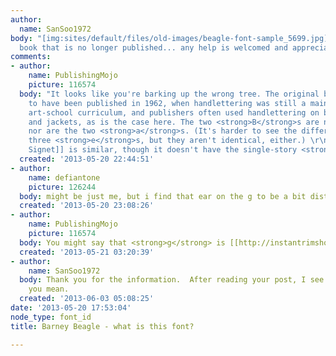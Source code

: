 ```yaml
---
author:
  name: SanSoo1972
body: "[img:sites/default/files/old-images/beagle-font-sample_5699.jpg]\r\n\r\nOld
  book that is no longer published... any help is welcomed and appreciated."
comments:
- author:
    name: PublishingMojo
    picture: 116574
  body: "It looks like you're barking up the wrong tree. The original book appears
    to have been published in 1962, when handlettering was still a mainstay of any
    art-school curriculum, and publishers often used handlettering on book covers
    and jackets, as is the case here. The two <strong>B</strong>s are not identical,
    nor are the two <strong>a</strong>s. (It's harder to see the differences in the
    three <strong>e</strong>s, but they aren't identical, either.) \r\n\r\n[[http://www.myfonts.com/fonts/bitstream/baker-signet/|Baker
    Signet]] is similar, though it doesn't have the single-story <strong>g</strong>.\r\n\r\n"
  created: '2013-05-20 22:44:51'
- author:
    name: defiantone
    picture: 126244
  body: might be just me, but i find that ear on the g to be a bit disturbing.
  created: '2013-05-20 23:08:26'
- author:
    name: PublishingMojo
    picture: 116574
  body: You might say that <strong>g</strong> is [[http://instantrimshot.com/index.php?sound=rimshot&play=true|dog-eared]].
  created: '2013-05-21 03:20:39'
- author:
    name: SanSoo1972
  body: Thank you for the information.  After reading your post, I see exactly what
    you mean.
  created: '2013-06-03 05:08:25'
date: '2013-05-20 17:53:04'
node_type: font_id
title: Barney Beagle - what is this font?

---
```

